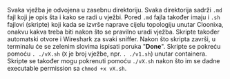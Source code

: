 Svaka vježba je odvojena u zasebnu direktoriju.
Svaka direktorija sadrži `.md` fajl koji je opis šta i kako se radi u vježbi.
Pored `.md` fajla također imaju i `.sh` fajlovi (skripte) koji kada se izvrše naprave cijelu topologiju unutar Cloonixa,
onakvu kakva treba biti nakon što se pravilno uradi vježba.
Skripte također automatski otvore i Wireshark za svaki sniffer.
Nakon što skripta završi, u terminalu će se zelenim slovima ispisati poruka "**Done**".
Skripte se pokreću pomoću `. ./vX.sh` (`X` je broj vježbe, npr. `. ./v1.sh`) unutar containera.
Skripte se također mogu pokrenuti pomoću `./vX.sh` nakon što im se dadne executable permission sa `chmod +x vX.sh`.
